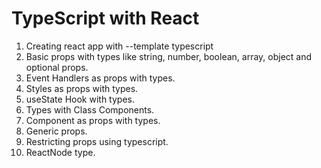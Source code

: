 # TypeScript with React

1. Creating react app with --template typescript
2. Basic props with types like string, number, boolean, array, object and optional props.
3. Event Handlers as props with types.
4. Styles as props with types.
5. useState Hook with types.
6. Types with Class Components.
7. Component as props with types.
8. Generic props.
9. Restricting props using typescript.
10. ReactNode type.
